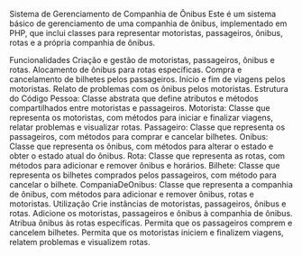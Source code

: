 Sistema de Gerenciamento de Companhia de Ônibus
Este é um sistema básico de gerenciamento de uma companhia de ônibus, implementado em PHP, que inclui classes para representar motoristas, passageiros, ônibus, rotas e a própria companhia de ônibus.

Funcionalidades
Criação e gestão de motoristas, passageiros, ônibus e rotas.
Alocamento de ônibus para rotas específicas.
Compra e cancelamento de bilhetes pelos passageiros.
Início e fim de viagens pelos motoristas.
Relato de problemas com os ônibus pelos motoristas.
Estrutura do Código
Pessoa: Classe abstrata que define atributos e métodos compartilhados entre motoristas e passageiros.
Motorista: Classe que representa os motoristas, com métodos para iniciar e finalizar viagens, relatar problemas e visualizar rotas.
Passageiro: Classe que representa os passageiros, com métodos para comprar e cancelar bilhetes.
Onibus: Classe que representa os ônibus, com métodos para alterar o estado e obter o estado atual do ônibus.
Rota: Classe que representa as rotas, com métodos para adicionar e remover ônibus e horários.
Bilhete: Classe que representa os bilhetes comprados pelos passageiros, com método para cancelar o bilhete.
CompaniaDeOnibus: Classe que representa a companhia de ônibus, com métodos para adicionar e remover ônibus, rotas e motoristas.
Utilização
Crie instâncias de motoristas, passageiros, ônibus e rotas.
Adicione os motoristas, passageiros e ônibus à companhia de ônibus.
Atribua ônibus às rotas específicas.
Permita que os passageiros comprem e cancelem bilhetes.
Permita que os motoristas iniciem e finalizem viagens, relatem problemas e visualizem rotas.
